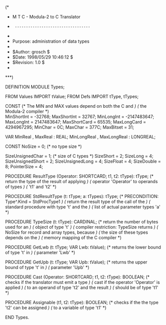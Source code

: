 (*
 *	M T C  -  Modula-2 to C Translator
 *      ----------------------------------
 *
 *	Purpose: administration of data types
 *
 *	$Author: grosch $
 *	$Date: 1998/05/29 10:46:12 $
 *	$Revision: 1.0 $
 *
 ***)

DEFINITION MODULE Types;

FROM Values	IMPORT tValue;
FROM Defs	IMPORT tType, tTypes;

CONST
  (* The MIN and MAX values depend on both the C and	*)
  (* the Modula-2 compiler				*)	
  MinShortInt		= -32768;
  MaxShortInt		=  32767;
  MinLongInt		= -2147483647;
  MaxLongInt		=  2147483647;
  MaxShortCard		=  65535;
  MaxLongCard		=  4294967295;
  MinChar		=  0C;
  MaxChar		=  377C;
  MaxBitset		=  31;

VAR
  MinReal		,
  MaxReal		: REAL;
  MinLongReal		,
  MaxLongReal		: LONGREAL;

CONST
  NoSize		= 0;	(* no type size		*)

  SizeUnsignedChar	= 1;	(* size of C types	*)
  SizeShort		= 2;
  SizeLong		= 4;
  SizeUnsignedShort	= 2;
  SizeUnsignedLong	= 4;
  SizeFloat		= 4;
  SizeDouble		= 8;
  PointerSize		= 4;

PROCEDURE ResultType	(Operator: SHORTCARD; t1, t2: tType): tType;
			(* return the type of the result of applying	*)
			(* operator 'Operator' to  operands of types	*)
			(* 't1' and 't2'				*)

PROCEDURE StdResultType	(t: tType; a: tTypes): tType;
			(* PRECONDITION: Type^.Kind = StdProcType1	*)
			(* return the result type of the call of the	*)
			(* standard procedure with type 't' and the	*)
			(* list of actual parameter types 'a'		*)

PROCEDURE TypeSize	(t: tType): CARDINAL;
			(* return the number of bytes used for an	*)
			(* object of type 't'				*)
			(* compiler restriction: TypeSize returns	*)
			(* NoSize for record and array types, because	*)
			(* the size of these types depends on the	*)
			(* memory mapping of the C compiler		*)

PROCEDURE GetLwb	(t: tType; VAR Lwb: tValue);
			(* returns the lower bound of type 't' in	*)
			(* parameter 'Lwb'				*)

PROCEDURE GetUpb	(t: tType; VAR Upb: tValue);
			(* returns the upper bound of type 't' in	*)
			(* parameter 'Upb'				*)

PROCEDURE Cast		(Operator: SHORTCARD; t1, t2: tType): BOOLEAN;
			(* checks if the translator must emit a type	*)
			(* cast if the operator 'Operator' is applied	*)
			(* to an operand of type 't2' and the result	*)
			(* should be of type 't1'			*)

PROCEDURE Assignable	(t1, t2: tType): BOOLEAN;
			(* checks if the the type 't2' can be assigned 	*)
			(* to a variable of type 't1'			*)

END Types.
